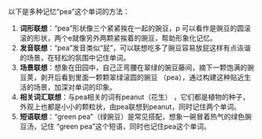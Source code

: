 以下是多种记忆“pea”这个单词的方法：
1. **词形联想**：“pea”形状像三个紧紧挨在一起的豌豆，p 可以看作是豌豆的圆滚滚的形状，两个e就像另外两颗紧挨着的豌豆，帮助形象化记忆。
2. **发音联想**：“pea”发音类似“屁”，可以联想吃多了豌豆容易放屁这样有点诙谐的场景，在轻松的氛围中记住单词。
3. **场景联想**：想象在田园中，自己正弯腰在翠绿的豌豆藤间，摘下一颗饱满的豌豆荚，剥开后看到里面一颗颗翠绿滚圆的豌豆 （pea），通过构建这种贴近生活的场景，加深对单词的印象。
4. **相关词汇联想**：与pea相关的词有peanut（花生） ，它们都是植物的种子，外观上也都是小小的颗粒状，由pea联想到peanut，同时记住两个单词。
5. **短语联想**：“green pea”（绿豌豆）是常见搭配，想象一碗冒着热气的绿色豌豆汤，记住 “green pea”这个短语，同时也记住pea这个单词。 